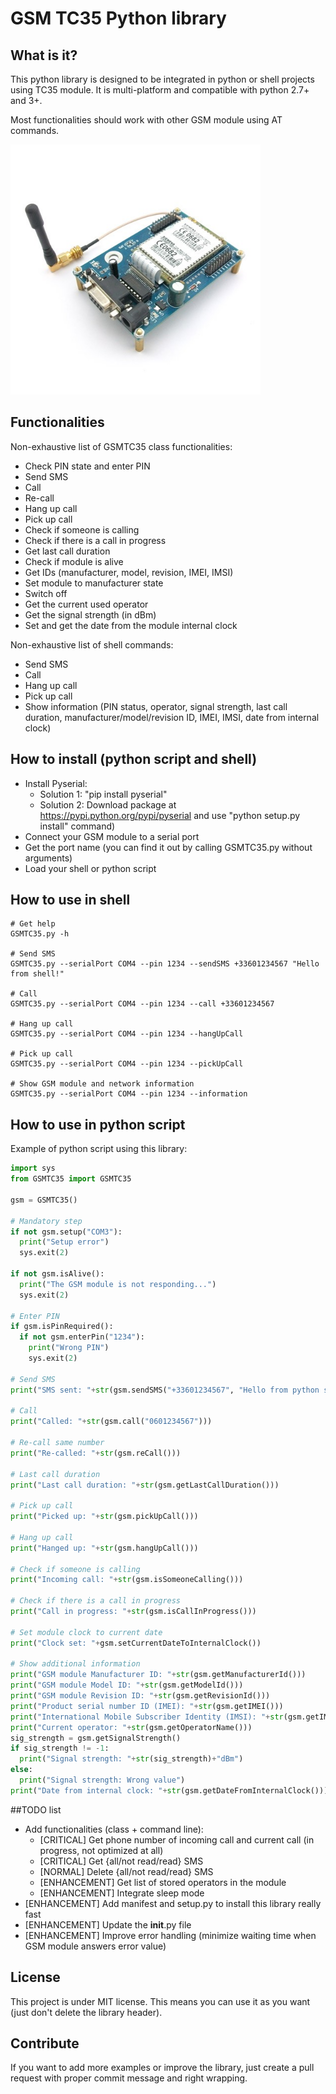 # GSM TC35 Python library

## What is it?

This python library is designed to be integrated in python or shell projects using TC35 module.
It is multi-platform and compatible with python 2.7+ and 3+.

Most functionalities should work with other GSM module using AT commands.


<img src="TC35_module.jpg" width="400">


## Functionalities

Non-exhaustive list of GSMTC35 class functionalities:
  - Check PIN state and enter PIN
  - Send SMS
  - Call
  - Re-call
  - Hang up call
  - Pick up call
  - Check if someone is calling
  - Check if there is a call in progress
  - Get last call duration
  - Check if module is alive
  - Get IDs (manufacturer, model, revision, IMEI, IMSI)
  - Set module to manufacturer state
  - Switch off
  - Get the current used operator
  - Get the signal strength (in dBm)
  - Set and get the date from the module internal clock

Non-exhaustive list of shell commands:
  - Send SMS
  - Call
  - Hang up call
  - Pick up call
  - Show information (PIN status, operator, signal strength, last call duration, manufacturer/model/revision ID, IMEI, IMSI, date from internal clock)


## How to install (python script and shell)

  - Install Pyserial:
    * Solution 1: "pip install pyserial"
    * Solution 2: Download package at https://pypi.python.org/pypi/pyserial and use "python setup.py install" command)
  - Connect your GSM module to a serial port
  - Get the port name (you can find it out by calling GSMTC35.py without arguments)
  - Load your shell or python script


## How to use in shell

```shell
# Get help
GSMTC35.py -h

# Send SMS
GSMTC35.py --serialPort COM4 --pin 1234 --sendSMS +33601234567 "Hello from shell!"

# Call
GSMTC35.py --serialPort COM4 --pin 1234 --call +33601234567

# Hang up call
GSMTC35.py --serialPort COM4 --pin 1234 --hangUpCall

# Pick up call
GSMTC35.py --serialPort COM4 --pin 1234 --pickUpCall

# Show GSM module and network information
GSMTC35.py --serialPort COM4 --pin 1234 --information
```


## How to use in python script

Example of python script using this library:

```python
import sys
from GSMTC35 import GSMTC35

gsm = GSMTC35()

# Mandatory step
if not gsm.setup("COM3"):
  print("Setup error")
  sys.exit(2)

if not gsm.isAlive():
  print("The GSM module is not responding...")
  sys.exit(2)

# Enter PIN
if gsm.isPinRequired():
  if not gsm.enterPin("1234"):
    print("Wrong PIN")
    sys.exit(2)

# Send SMS
print("SMS sent: "+str(gsm.sendSMS("+33601234567", "Hello from python script!!!")))

# Call
print("Called: "+str(gsm.call("0601234567")))

# Re-call same number
print("Re-called: "+str(gsm.reCall()))

# Last call duration
print("Last call duration: "+str(gsm.getLastCallDuration()))

# Pick up call
print("Picked up: "+str(gsm.pickUpCall()))

# Hang up call
print("Hanged up: "+str(gsm.hangUpCall()))

# Check if someone is calling
print("Incoming call: "+str(gsm.isSomeoneCalling()))

# Check if there is a call in progress
print("Call in progress: "+str(gsm.isCallInProgress()))

# Set module clock to current date
print("Clock set: "+gsm.setCurrentDateToInternalClock())

# Show additional information
print("GSM module Manufacturer ID: "+str(gsm.getManufacturerId()))
print("GSM module Model ID: "+str(gsm.getModelId()))
print("GSM module Revision ID: "+str(gsm.getRevisionId()))
print("Product serial number ID (IMEI): "+str(gsm.getIMEI()))
print("International Mobile Subscriber Identity (IMSI): "+str(gsm.getIMSI()))
print("Current operator: "+str(gsm.getOperatorName()))
sig_strength = gsm.getSignalStrength()
if sig_strength != -1:
  print("Signal strength: "+str(sig_strength)+"dBm")
else:
  print("Signal strength: Wrong value")
print("Date from internal clock: "+str(gsm.getDateFromInternalClock()))
```


##TODO list

  - Add functionalities (class + command line):
    * [CRITICAL] Get phone number of incoming call and current call (in progress, not optimized at all)
    * [CRITICAL] Get {all/not read/read} SMS
    * [NORMAL] Delete {all/not read/read} SMS
    * [ENHANCEMENT] Get list of stored operators in the module
    * [ENHANCEMENT] Integrate sleep mode
  - [ENHANCEMENT] Add manifest and setup.py to install this library really fast
  - [ENHANCEMENT] Update the __init__.py file
  - [ENHANCEMENT] Improve error handling (minimize waiting time when GSM module answers error value)


## License

This project is under MIT license. This means you can use it as you want (just don't delete the library header).


## Contribute

If you want to add more examples or improve the library, just create a pull request with proper commit message and right wrapping.
